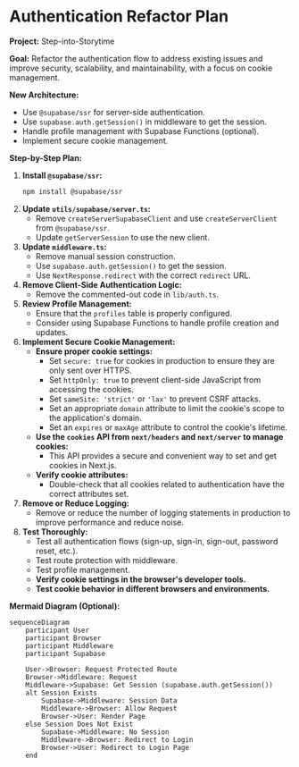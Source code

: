 # Authentication Refactor Plan

**Project:** Step-into-Storytime

**Goal:** Refactor the authentication flow to address existing issues and improve security, scalability, and maintainability, with a focus on cookie management.

**New Architecture:**

*   Use `@supabase/ssr` for server-side authentication.
*   Use `supabase.auth.getSession()` in middleware to get the session.
*   Handle profile management with Supabase Functions (optional).
*   Implement secure cookie management.

**Step-by-Step Plan:**

1.  **Install `@supabase/ssr`:**
    ```bash
    npm install @supabase/ssr
    ```
2.  **Update `utils/supabase/server.ts`:**
    *   Remove `createServerSupabaseClient` and use `createServerClient` from `@supabase/ssr`.
    *   Update `getServerSession` to use the new client.
3.  **Update `middleware.ts`:**
    *   Remove manual session construction.
    *   Use `supabase.auth.getSession()` to get the session.
    *   Use `NextResponse.redirect` with the correct `redirect` URL.
4.  **Remove Client-Side Authentication Logic:**
    *   Remove the commented-out code in `lib/auth.ts`.
5.  **Review Profile Management:**
    *   Ensure that the `profiles` table is properly configured.
    *   Consider using Supabase Functions to handle profile creation and updates.
6.  **Implement Secure Cookie Management:**
    *   **Ensure proper cookie settings:**
        *   Set `secure: true` for cookies in production to ensure they are only sent over HTTPS.
        *   Set `httpOnly: true` to prevent client-side JavaScript from accessing the cookies.
        *   Set `sameSite: 'strict'` or `'lax'` to prevent CSRF attacks.
        *   Set an appropriate `domain` attribute to limit the cookie's scope to the application's domain.
        *   Set an `expires` or `maxAge` attribute to control the cookie's lifetime.
    *   **Use the `cookies` API from `next/headers` and `next/server` to manage cookies:**
        *   This API provides a secure and convenient way to set and get cookies in Next.js.
    *   **Verify cookie attributes:**
        *   Double-check that all cookies related to authentication have the correct attributes set.
7.  **Remove or Reduce Logging:**
    *   Remove or reduce the number of logging statements in production to improve performance and reduce noise.
8.  **Test Thoroughly:**
    *   Test all authentication flows (sign-up, sign-in, sign-out, password reset, etc.).
    *   Test route protection with middleware.
    *   Test profile management.
    *   **Verify cookie settings in the browser's developer tools.**
    *   **Test cookie behavior in different browsers and environments.**

**Mermaid Diagram (Optional):**

```mermaid
sequenceDiagram
    participant User
    participant Browser
    participant Middleware
    participant Supabase

    User->Browser: Request Protected Route
    Browser->Middleware: Request
    Middleware->Supabase: Get Session (supabase.auth.getSession())
    alt Session Exists
        Supabase->Middleware: Session Data
        Middleware->Browser: Allow Request
        Browser->User: Render Page
    else Session Does Not Exist
        Supabase->Middleware: No Session
        Middleware->Browser: Redirect to Login
        Browser->User: Redirect to Login Page
    end